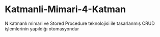 # Katmanli-Mimari-4-Katman
N katmanlı mimari ve Stored Procedure teknolojisi ile tasarlanmış CRUD işlemlerinin yapıldığı otomasyondur
